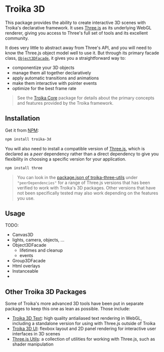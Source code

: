 # Troika 3D

This package provides the ability to create interactive 3D scenes with Troika's declarative framework. It uses [Three.js](https://threejs.org) as its underlying WebGL renderer, giving you access to Three's full set of tools and its excellent community.

It does very little to abstract away from Three's API, and you will need to know the Three.js object model well to use it. But through its primary facade class, [`Object3DFacade`](#object3dfacade), it gives you a straightforward way to:

- componentize your 3D objects
- manage them all together declaratively
- apply automatic transitions and animations
- make them interactive with pointer events
- optimize for the best frame rate

> See the [Troika Core](../troika-core/) package for details about the primary concepts and features provided by the Troika framework.



## Installation

Get it from [NPM](https://www.npmjs.com/package/troika-3d):

```sh
npm install troika-3d
```

You will also need to install a compatible version of [Three.js](https://threejs.org), which is declared as a _peer_ dependency rather than a direct dependency to give you flexibility in choosing a specific version for your application.

```sh
npm install three
```

> You can look in the [package.json of troika-three-utils](../troika-three-utils/package.json) under `"peerDependencies"` for a range of Three.js versions that has been verified to work with Troika's 3D packages. Other versions that have not been specifically tested may also work depending on the features you use.


## Usage

TODO:
- Canvas3D
- lights, camera, objects, ...
- Object3DFacade
  - lifetimes and cleanup
  - events
- Group3DFacade
- Html overlays
- Instanceable
- 




## Other Troika 3D Packages

Some of Troika's more advanced 3D tools have been put in separate packages to keep this one as lean as possible. Those include:

- [Troika 3D Text](../troika-3d-text/): high quality antialiased text rendering in WebGL, including a standalone version for using with Three.js outside of Troika
- [Troika 3D UI](../troika-3d-ui): flexbox layout and 2D panel rendering for interactive user interfaces in 3D scenes
- [Three.js Utils](../troika-three-utils): a collection of utilities for working with Three.js, such as shader manipulation


